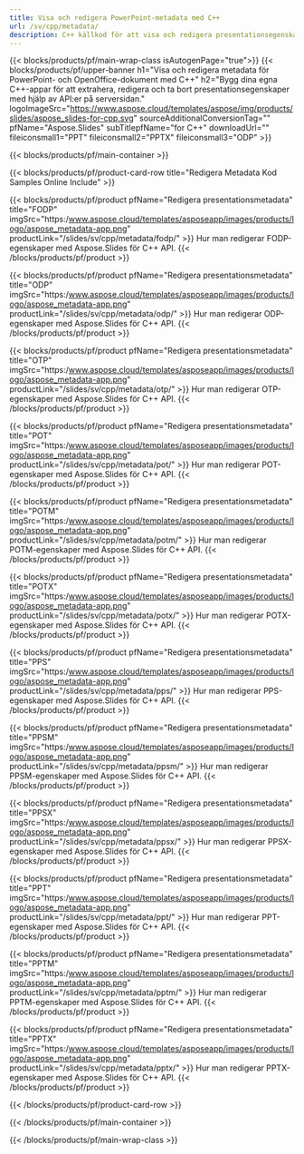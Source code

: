 ```yaml
---
title: Visa och redigera PowerPoint-metadata med C++
url: /sv/cpp/metadata/
description: C++ källkod för att visa och redigera presentationsegenskaper
---
```


{{< blocks/products/pf/main-wrap-class isAutogenPage="true">}}
{{< blocks/products/pf/upper-banner h1="Visa och redigera metadata för PowerPoint- och OpenOffice-dokument med C++" h2="Bygg dina egna C++-appar för att extrahera, redigera och ta bort presentationsegenskaper med hjälp av API:er på serversidan." logoImageSrc="https://www.aspose.cloud/templates/aspose/img/products/slides/aspose_slides-for-cpp.svg" sourceAdditionalConversionTag="" pfName="Aspose.Slides" subTitlepfName="for C++" downloadUrl="" fileiconsmall1="PPT" fileiconsmall2="PPTX" fileiconsmall3="ODP" >}}

{{< blocks/products/pf/main-container >}}

{{< blocks/products/pf/product-card-row title="Redigera Metadata Kod Samples Online Include" >}}

{{< blocks/products/pf/product pfName="Redigera presentationsmetadata" title="FODP" imgSrc="https:/www.aspose.cloud/templates/asposeapp/images/products/logo/aspose_metadata-app.png" productLink="/slides/sv/cpp/metadata/fodp/" >}}
Hur man redigerar FODP-egenskaper med Aspose.Slides för C++ API.
{{< /blocks/products/pf/product >}}

{{< blocks/products/pf/product pfName="Redigera presentationsmetadata" title="ODP" imgSrc="https:/www.aspose.cloud/templates/asposeapp/images/products/logo/aspose_metadata-app.png" productLink="/slides/sv/cpp/metadata/odp/" >}}
Hur man redigerar ODP-egenskaper med Aspose.Slides för C++ API.
{{< /blocks/products/pf/product >}}

{{< blocks/products/pf/product pfName="Redigera presentationsmetadata" title="OTP" imgSrc="https:/www.aspose.cloud/templates/asposeapp/images/products/logo/aspose_metadata-app.png" productLink="/slides/sv/cpp/metadata/otp/" >}}
Hur man redigerar OTP-egenskaper med Aspose.Slides för C++ API.
{{< /blocks/products/pf/product >}}

{{< blocks/products/pf/product pfName="Redigera presentationsmetadata" title="POT" imgSrc="https:/www.aspose.cloud/templates/asposeapp/images/products/logo/aspose_metadata-app.png" productLink="/slides/sv/cpp/metadata/pot/" >}}
Hur man redigerar POT-egenskaper med Aspose.Slides för C++ API.
{{< /blocks/products/pf/product >}}

{{< blocks/products/pf/product pfName="Redigera presentationsmetadata" title="POTM" imgSrc="https:/www.aspose.cloud/templates/asposeapp/images/products/logo/aspose_metadata-app.png" productLink="/slides/sv/cpp/metadata/potm/" >}}
Hur man redigerar POTM-egenskaper med Aspose.Slides för C++ API.
{{< /blocks/products/pf/product >}}

{{< blocks/products/pf/product pfName="Redigera presentationsmetadata" title="POTX" imgSrc="https:/www.aspose.cloud/templates/asposeapp/images/products/logo/aspose_metadata-app.png" productLink="/slides/sv/cpp/metadata/potx/" >}}
Hur man redigerar POTX-egenskaper med Aspose.Slides för C++ API.
{{< /blocks/products/pf/product >}}

{{< blocks/products/pf/product pfName="Redigera presentationsmetadata" title="PPS" imgSrc="https:/www.aspose.cloud/templates/asposeapp/images/products/logo/aspose_metadata-app.png" productLink="/slides/sv/cpp/metadata/pps/" >}}
Hur man redigerar PPS-egenskaper med Aspose.Slides för C++ API.
{{< /blocks/products/pf/product >}}

{{< blocks/products/pf/product pfName="Redigera presentationsmetadata" title="PPSM" imgSrc="https:/www.aspose.cloud/templates/asposeapp/images/products/logo/aspose_metadata-app.png" productLink="/slides/sv/cpp/metadata/ppsm/" >}}
Hur man redigerar PPSM-egenskaper med Aspose.Slides för C++ API.
{{< /blocks/products/pf/product >}}

{{< blocks/products/pf/product pfName="Redigera presentationsmetadata" title="PPSX" imgSrc="https:/www.aspose.cloud/templates/asposeapp/images/products/logo/aspose_metadata-app.png" productLink="/slides/sv/cpp/metadata/ppsx/" >}}
Hur man redigerar PPSX-egenskaper med Aspose.Slides för C++ API.
{{< /blocks/products/pf/product >}}

{{< blocks/products/pf/product pfName="Redigera presentationsmetadata" title="PPT" imgSrc="https:/www.aspose.cloud/templates/asposeapp/images/products/logo/aspose_metadata-app.png" productLink="/slides/sv/cpp/metadata/ppt/" >}}
Hur man redigerar PPT-egenskaper med Aspose.Slides för C++ API.
{{< /blocks/products/pf/product >}}

{{< blocks/products/pf/product pfName="Redigera presentationsmetadata" title="PPTM" imgSrc="https:/www.aspose.cloud/templates/asposeapp/images/products/logo/aspose_metadata-app.png" productLink="/slides/sv/cpp/metadata/pptm/" >}}
Hur man redigerar PPTM-egenskaper med Aspose.Slides för C++ API.
{{< /blocks/products/pf/product >}}

{{< blocks/products/pf/product pfName="Redigera presentationsmetadata" title="PPTX" imgSrc="https:/www.aspose.cloud/templates/asposeapp/images/products/logo/aspose_metadata-app.png" productLink="/slides/sv/cpp/metadata/pptx/" >}}
Hur man redigerar PPTX-egenskaper med Aspose.Slides för C++ API.
{{< /blocks/products/pf/product >}}



{{< /blocks/products/pf/product-card-row >}}

{{< /blocks/products/pf/main-container >}}
    
{{< /blocks/products/pf/main-wrap-class >}}